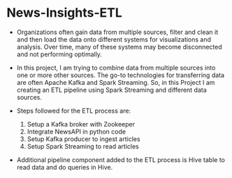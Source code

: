 # News-Insights-ETL

- Organizations often gain data from multiple sources, filter and clean it and then load the data onto different systems for visualizations and analysis. Over time, many of these systems may become disconnected and not performing optimally. 

- In this project, I am trying to combine data from multiple sources into one or more other sources. The go-to technologies for transferring data are often Apache Kafka and Spark Streaming. So, in this Project I am creating an ETL pipeline using Spark Streaming and different data sources.

- Steps followed for the ETL process are:
  1. Setup a Kafka broker with Zookeeper
  2. Integrate NewsAPI in python code
  3. Setup Kafka producer to ingest articles
  4. Setup Spark Streaming to read articles

- Additional pipeline component added to the ETL process is Hive table to read data and do queries in Hive.
